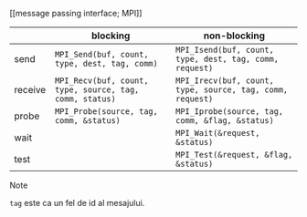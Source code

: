 [[message passing interface; MPI]]

|  | blocking | non-blocking |
| ---- | ---- | ---- |
| send | `MPI_Send(buf, count, type, dest, tag, comm)` | `MPI_Isend(buf, count, type, dest, tag, comm, request)` |
| receive | `MPI_Recv(buf, count, type, source, tag, comm, status)` | `MPI_Irecv(buf, count, type, source, tag, comm, request)` |
| probe | `MPI_Probe(source, tag, comm, &status)` | `MPI_Iprobe(source, tag, comm, &flag, &status)` |
| wait |  | `MPI_Wait(&request, &status)` |
| test |  | `MPI_Test(&request, &flag, &status)` |


> [!NOTE]
> `tag` este ca un fel de id al mesajului.
